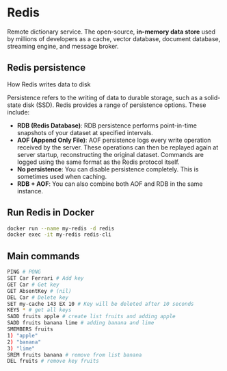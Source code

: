 # Redis

Remote dictionary service. 
The open-source, **in-memory data store** used by millions of developers as a cache, vector database, document database, 
streaming engine, and message broker.

## Redis persistence
How Redis writes data to disk

Persistence refers to the writing of data to durable storage, such as a solid-state disk (SSD). Redis provides a range of persistence options. These include:

+ **RDB (Redis Database)**: RDB persistence performs point-in-time snapshots of your dataset at specified intervals.
+ **AOF (Append Only File)**: AOF persistence logs every write operation received by the server. These operations can then be replayed again at server startup, reconstructing the original dataset. Commands are logged using the same format as the Redis protocol itself.
+ **No persistence**: You can disable persistence completely. This is sometimes used when caching.
+ **RDB + AOF**: You can also combine both AOF and RDB in the same instance.

## Run Redis in Docker
```bash
docker run --name my-redis -d redis  
docker exec -it my-redis redis-cli
```

## Main commands
```bash
PING # PONG
SET Car Ferrari # Add key
GET Car # Get key
GET AbsentKey # (nil)
DEL Car # Delete key
SET my-cache 143 EX 10 # Key will be deleted after 10 seconds
KEYS * # get all keys
SADD fruits apple # create list fruits and adding apple
SADD fruits banana lime # adding banana and lime
SMEMBERS fruits
1) "apple"
2) "banana"
3) "lime"
SREM fruits banana # remove from list banana
DEL fruits # remove key fruits
```

